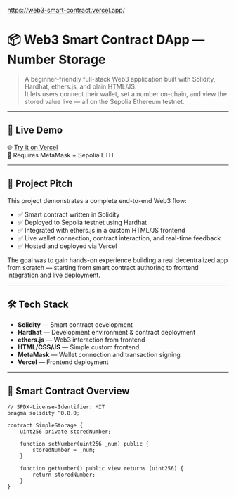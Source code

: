 https://web3-smart-contract.vercel.app/

# 📦 Web3 Smart Contract DApp — Number Storage

> A beginner-friendly full-stack Web3 application built with Solidity, Hardhat, ethers.js, and plain HTML/JS.  
> It lets users connect their wallet, set a number on-chain, and view the stored value live — all on the Sepolia Ethereum testnet.

---

## 🚀 Live Demo

🌐 [Try it on Vercel](https://web3-smart-contract.vercel.app/)  
🦊 Requires MetaMask + Sepolia ETH

---

## 🎯 Project Pitch

This project demonstrates a complete end-to-end Web3 flow:

- ✅ Smart contract written in Solidity
- ✅ Deployed to Sepolia testnet using Hardhat
- ✅ Integrated with ethers.js in a custom HTML/JS frontend
- ✅ Live wallet connection, contract interaction, and real-time feedback
- ✅ Hosted and deployed via Vercel

The goal was to gain hands-on experience building a real decentralized app from scratch — starting from smart contract authoring to frontend integration and live deployment.

---

## 🛠️ Tech Stack

- **Solidity** — Smart contract development
- **Hardhat** — Development environment & contract deployment
- **ethers.js** — Web3 interaction from frontend
- **HTML/CSS/JS** — Simple custom frontend
- **MetaMask** — Wallet connection and transaction signing
- **Vercel** — Frontend deployment

---

## 🧾 Smart Contract Overview

```solidity
// SPDX-License-Identifier: MIT
pragma solidity ^0.8.0;

contract SimpleStorage {
    uint256 private storedNumber;

    function setNumber(uint256 _num) public {
        storedNumber = _num;
    }

    function getNumber() public view returns (uint256) {
        return storedNumber;
    }
}
